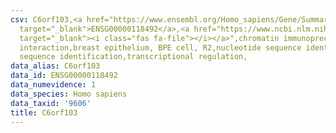 ```yaml
---
csv: C6orf103,<a href="https://www.ensembl.org/Homo_sapiens/Gene/Summary?db=core;g=ENSG00000118492"
  target="_blank">ENSG00000118492</a>,<a href="https://www.ncbi.nlm.nih.gov/pubmed/22863008"
  target="_blank"><i class="fas fa-file"></i></a>",chromatin immunoprecipitation assay,direct
  interaction,breast epithelium, BPE cell, R2,nucleotide sequence identification,nucleotide
  sequence identification,transcriptional regulation,
data_alias: C6orf103
data_id: ENSG00000118492
data_numevidence: 1
data_species: Homo sapiens
data_taxid: '9606'
title: C6orf103
---
```

